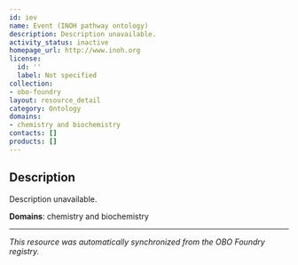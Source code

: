 ```yaml
---
id: iev
name: Event (INOH pathway ontology)
description: Description unavailable.
activity_status: inactive
homepage_url: http://www.inoh.org
license:
  id: ''
  label: Not specified
collection:
- obo-foundry
layout: resource_detail
category: Ontology
domains:
- chemistry and biochemistry
contacts: []
products: []
---
```


## Description

Description unavailable.

**Domains**: chemistry and biochemistry

---

*This resource was automatically synchronized from the OBO Foundry registry.*
